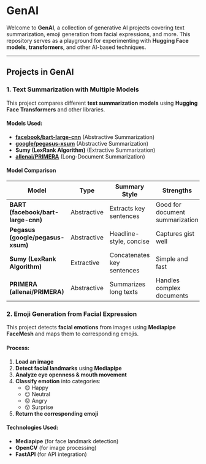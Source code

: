 # GenAI 

Welcome to **GenAI**, a collection of generative AI projects covering text summarization, emoji generation from facial expressions, and more. This repository serves as a playground for experimenting with **Hugging Face models**, **transformers**, and other AI-based techniques.

---

## Projects in GenAI  

### 1️. **Text Summarization with Multiple Models**  

This project compares different **text summarization models** using **Hugging Face Transformers** and other libraries.  

#### Models Used:
- **[facebook/bart-large-cnn](https://huggingface.co/facebook/bart-large-cnn)** (Abstractive Summarization)
- **[google/pegasus-xsum](https://huggingface.co/google/pegasus-xsum)** (Abstractive Summarization)
- **Sumy (LexRank Algorithm)** (Extractive Summarization)
- **[allenai/PRIMERA](https://huggingface.co/allenai/PRIMERA)** (Long-Document Summarization)

#### Model Comparison  

| Model                         | Type         | Summary Style                          | Strengths  | Weaknesses  |
|--------------------------------|-------------|----------------------------------------|------------|-------------|
| **BART (facebook/bart-large-cnn)**  | Abstractive | Extracts key sentences | Good for document summarization | May rely on first few sentences |
| **Pegasus (google/pegasus-xsum)**   | Abstractive | Headline-style, concise | Captures gist well | May lose finer details |
| **Sumy (LexRank Algorithm)**        | Extractive  | Concatenates key sentences | Simple and fast | Not truly abstractive |
| **PRIMERA (allenai/PRIMERA)**       | Abstractive | Summarizes long texts | Handles complex documents | Requires more computation |


### 2. Emoji Generation from Facial Expression  

This project detects **facial emotions** from images using **Mediapipe FaceMesh** and maps them to corresponding emojis.  

#### Process:  
1. **Load an image**  
2. **Detect facial landmarks** using **Mediapipe**  
3. **Analyze eye openness & mouth movement**  
4. **Classify emotion** into categories:  
   - 😊 Happy  
   - 😐 Neutral  
   - 😡 Angry  
   - 😮 Surprise  
5. **Return the corresponding emoji**  

#### Technologies Used:
- **Mediapipe** (for face landmark detection)  
- **OpenCV** (for image processing)  
- **FastAPI** (for API integration)  

